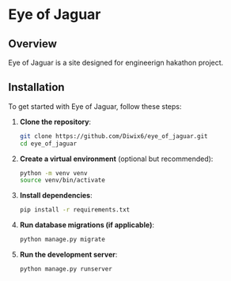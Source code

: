 # Eye of Jaguar

## Overview

Eye of Jaguar is a site designed for engineerign hakathon project. 
## Installation

To get started with Eye of Jaguar, follow these steps:

1. **Clone the repository**:
   ```bash
   git clone https://github.com/Diwix6/eye_of_jaguar.git
   cd eye_of_jaguar
   ```

2. **Create a virtual environment** (optional but recommended):
   ```bash
   python -m venv venv
   source venv/bin/activate
   ```

3. **Install dependencies**:
   ```bash
   pip install -r requirements.txt
   ```
4. **Run database migrations (if applicable)**:
   ```bash
   python manage.py migrate
   ```
5. **Run the development server**:
   ```bash
   python manage.py runserver
   ```
